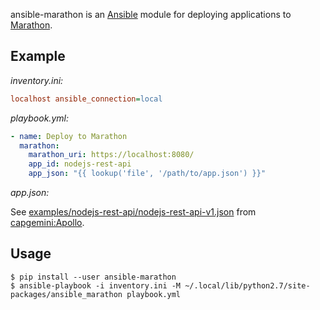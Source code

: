 ansible-marathon is an [Ansible][ansible] module for deploying
applications to [Marathon][marathon].

## Example

*inventory.ini:*

```ini
localhost ansible_connection=local
```

*playbook.yml:*

```yaml
- name: Deploy to Marathon
  marathon:
    marathon_uri: https://localhost:8080/
    app_id: nodejs-rest-api
    app_json: "{{ lookup('file', '/path/to/app.json') }}"
```

*app.json:*

See [examples/nodejs-rest-api/nodejs-rest-api-v1.json][app.json] from
[capgemini:Apollo][apollo].

## Usage

```
$ pip install --user ansible-marathon
$ ansible-playbook -i inventory.ini -M ~/.local/lib/python2.7/site-packages/ansible_marathon playbook.yml
```

[ansible]: http://docs.ansible.com/ansible/index.html
[marathon]: http://mesosphere.github.io/marathon/
[app.json]: https://github.com/capgemini/Apollo/blob/master/examples/nodejs-rest-api/nodejs-rest-api-v1.json
[apollo]: https://github.com/capgemini/Apollo/
